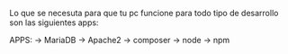 Lo que se necesuta para que tu pc funcione para todo tipo de desarrollo son las siguientes apps:


APPS:
-> MariaDB
-> Apache2
-> composer
-> node
-> npm
